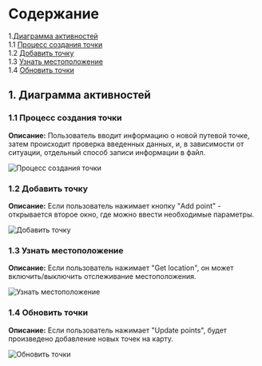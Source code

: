 # Содержание

1.[Диаграмма активностей](#1)<br>
1.1 [Процесс создания точки](#1.1)<br>
1.2 [Добавить точку](#1.2)<br>
1.3 [Узнать местоположение](#1.3)<br>
1.4 [Обновить точки](#1.4)<br>

## 1. Диаграмма активностей<a name="1"></a>

### 1.1 Процесс создания точки<a name="1.1"></a>
**Описание:** Пользователь вводит информацию о новой путевой точке, затем происходит проверка введенных данных, и, в зависимости от ситуации, отдельный способ записи информации в файл.

![Процесс создания точки](https://github.com/NikitaKapitanov750503/NaviSport/blob/master/%D0%94%D0%B8%D0%B0%D0%B3%D1%80%D0%B0%D0%BC%D0%BC%D1%8B/Activity/AddPointWindow.jpg)

### 1.2 Добавить точку<a name="1.2"></a>
**Описание:** Если пользователь нажимает кнопку "Add point" - открывается второе окно, где можно ввести необходимые параметры.

![Добавить точку](https://github.com/NikitaKapitanov750503/NaviSport/blob/master/%D0%94%D0%B8%D0%B0%D0%B3%D1%80%D0%B0%D0%BC%D0%BC%D1%8B/Activity/AddPoint.jpg)

### 1.3 Узнать местоположение<a name="1.3"></a>
**Описание:** Если пользователь нажимает "Get location", он может включить/выключить отслеживание местоположения.

![Узнать местоположение](https://github.com/NikitaKapitanov750503/NaviSport/blob/master/%D0%94%D0%B8%D0%B0%D0%B3%D1%80%D0%B0%D0%BC%D0%BC%D1%8B/Activity/Get%20location.jpg)

### 1.4 Обновить точки<a name="1.4"></a>
**Описание:** Если пользователь нажимает "Update points", будет произведено добавление новых точек на карту.

![Обновить точки](https://github.com/NikitaKapitanov750503/NaviSport/blob/master/%D0%94%D0%B8%D0%B0%D0%B3%D1%80%D0%B0%D0%BC%D0%BC%D1%8B/Activity/Update%20points.jpg)
